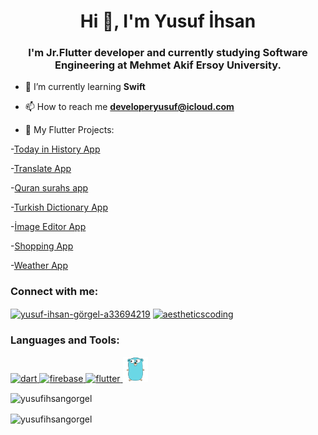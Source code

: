 <h1 align="center">Hi 👋, I'm Yusuf İhsan</h1>
<h3 align="center">I'm Jr.Flutter developer and currently studying Software Engineering at Mehmet Akif Ersoy University.</h3>

- 🌱 I’m currently learning **Swift**

- 📫 How to reach me **developeryusuf@icloud.com**


- 📄 My Flutter Projects: 

-[Today in History App](https://github.com/Yusufihsangorgel/today_in_history_app)

-[Translate App](https://github.com/Yusufihsangorgel/translate_app)

-[Quran surahs app](https://github.com/Yusufihsangorgel/kuran_sure_meal_app)

-[Turkish Dictionary App](https://github.com/Yusufihsangorgel/flutter_dictionary_app)

-[İmage Editor App](https://github.com/Yusufihsangorgel/flutter_image_editor_app)

-[Shopping App](https://github.com/Yusufihsangorgel/shopping_app_GetX)

-[Weather App](https://github.com/Yusufihsangorgel/weather_app)


<h3 align="left">Connect with me:</h3>
<p align="left">
<a href="https://linkedin.com/in/yusuf-ihsan-görgel-a33694219" target="blank"><img align="center" src="https://raw.githubusercontent.com/rahuldkjain/github-profile-readme-generator/master/src/images/icons/Social/linked-in-alt.svg" alt="yusuf-ihsan-görgel-a33694219" height="30" width="40" /></a>
<a href="https://instagram.com/aestheticscoding" target="blank"><img align="center" src="https://raw.githubusercontent.com/rahuldkjain/github-profile-readme-generator/master/src/images/icons/Social/instagram.svg" alt="aestheticscoding" height="30" width="40" /></a>
</p>

<h3 align="left">Languages and Tools:</h3>
<p align="left"> <a href="https://dart.dev" target="_blank" rel="noreferrer"> <img src="https://www.vectorlogo.zone/logos/dartlang/dartlang-icon.svg" alt="dart" width="40" height="40"/> </a> <a href="https://firebase.google.com/" target="_blank" rel="noreferrer"> <img src="https://www.vectorlogo.zone/logos/firebase/firebase-icon.svg" alt="firebase" width="40" height="40"/> </a> <a href="https://flutter.dev" target="_blank" rel="noreferrer"> <img src="https://www.vectorlogo.zone/logos/flutterio/flutterio-icon.svg" alt="flutter" width="40" height="40"/> </a> <a href="https://golang.org" target="_blank" rel="noreferrer"> <img src="https://raw.githubusercontent.com/devicons/devicon/master/icons/go/go-original.svg" alt="go" width="40" height="40"/> </a> </p>

<p><img align="center" src="https://github-readme-stats.vercel.app/api/top-langs?username=yusufihsangorgel&show_icons=true&locale=en&layout=compact" alt="yusufihsangorgel" /></p>

<p><img align="center" src="https://github-readme-streak-stats.herokuapp.com/?user=yusufihsangorgel&" alt="yusufihsangorgel" /></p>
